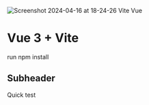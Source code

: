 ![Screenshot 2024-04-16 at 18-24-26 Vite Vue](https://github.com/jchinwor/Todos/assets/90245242/53c83d5c-8aab-453e-8bae-fbdb7f6aa1e9)

# Vue 3 + Vite

run npm install

## Subheader

Quick test
